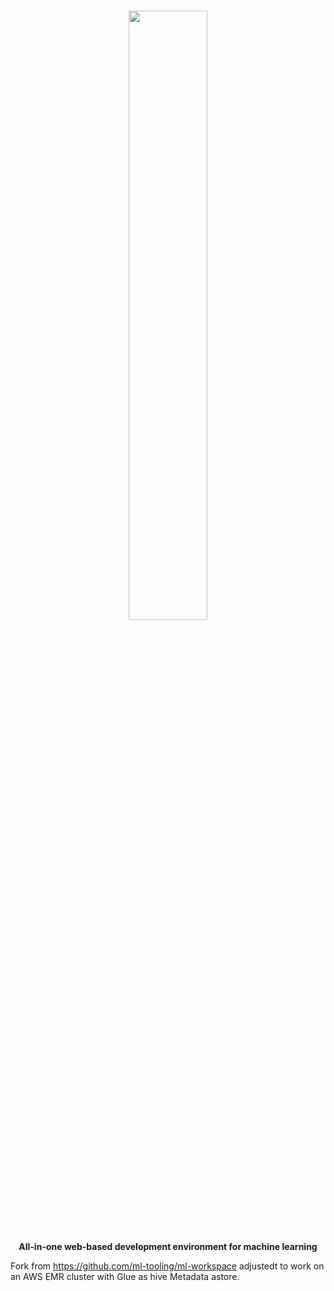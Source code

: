 <h1 align="center">
    <a href="https://github.com/ml-tooling/ml-workspace" title="ML Workspace Home">
    <img width=50% alt="" src="https://github.com/ml-tooling/ml-workspace/raw/master/docs/images/ml-workspace-logo.png"> </a>
    <br>
</h1>

<p align="center">
    <strong>All-in-one web-based development environment for machine learning</strong>
</p>


Fork from https://github.com/ml-tooling/ml-workspace adjustedt to work on an AWS EMR cluster with Glue as hive Metadata astore.
